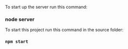 
To start up the server run this command:
### node server

To start this project run this command in the source folder:
### `npm start`





